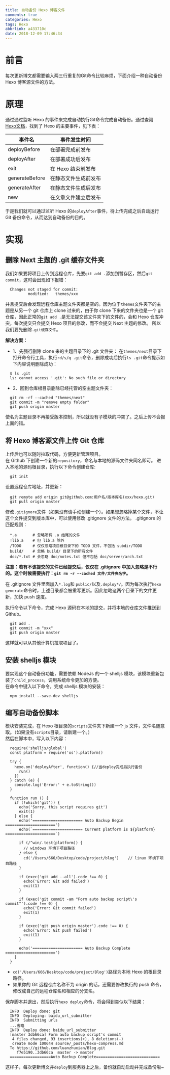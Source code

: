 ```yaml
---
title: 自动备份 Hexo 博客文件
comments: true
categories: Hexo
tags: Hexo
abbrlink: a433710c
date: 2018-12-09 17:46:34
---
```


# 前言
每次更新博文都需要输入两三行重复的Git命令比较麻烦，下面介绍一种自动备份 Hexo 博客源文件的方法。

# 原理
通过通过监听 Hexo 的事件来完成自动执行Git命令完成自动备份。通过查阅 [Hexo文档](https://hexo.io/zh-cn/api/events.html)，找到了 Hexo 的主要事件，见下表：

事件名|事件发生时间
---|---
deployBefore|在部署完成前发布
deployAfter|在部署成功后发布
exit|在 Hexo 结束前发布
generateBefore|在静态文件生成前发布
generateAfter|在静态文件生成后发布
new|在文章文件建立后发布

于是我们就可以通过监听 Hexo 的`deployAfter`事件，待上传完成之后自动运行 Git 备份命令，从而达到自动备份的目的。

# 实现

## 删除 Next 主题的 .git 缓存文件夹
我们如果要将项目上传到远程仓库，先要`git add .`添加到暂存区，然后`git commit`，这时会出现如下报错：
```
  Changes not staged for commit:
          modified:   themes/xxx
```
并且提交后会发现远程仓库主题文件夹都是空的。因为位于`themes`文件夹下的主题是从另一个 git 仓库上 clone 过来的，由于你 clone 下来的文件夹也是一个 git 仓库，因此正常的`git add .`是无法提交该文件夹下的文件的，会和 Hexo 仓库冲突，每次提交只会提交 Hexo 项目的修改，而不会提交 Next 主题的修改。  所以我们要先删除`.git缓存文件`。  

**解决方案：**
- 1、先强行删除 clone 来的主题目录下的 .git 文件夹：
在`themes/next`目录下打开命令行工具，执行`rd/s/q .git`命令，删除成功后执行`ls .git`命令提示如下内容说明删除成功：
```
  $ ls .git
  ls: cannot access '.git': No such file or directory
```
- 2、回到仓库根目录删除已经托管的空主题文件夹：
```
  git rm -rf --cached "themes/next"
  git commit -m "remove empty folder"
  git push origin master
```
使名为主题目录不再接受版本控制，所以就没有子模块的冲突了。之后上传不会报上面的错。  


## 将 Hexo 博客源文件上传 Git 仓库
上传后也可以随时拉取代码，方便更新管理项目。  
在 Github 下创建一个新的`repository`，命名与本地的源码文件夹同名即可。
进入本地的源码根目录，执行以下命令创建仓库:
```
  git init
```
设置远程仓库地址，并更新：
```
  git remote add origin git@github.com:用户名/版本库名(xxx/hexo.git)
  git pull origin master
```

修改`.gitignore`文件（如果没有请手动创建一个）。如果想忽略掉某个文件，不让这个文件提交到版本库中，可以使用修改 .gitignore 文件的方法。 .gitignore 的匹配规则：
```
  *.a       # 忽略所有 .a 结尾的文件
  !lib.a    # 但 lib.a 除外
  /TODO     # 仅仅忽略项目根目录下的 TODO 文件，不包括 subdir/TODO
  build/    # 忽略 build/ 目录下的所有文件
  doc/*.txt # 会忽略 doc/notes.txt 但不包括 doc/server/arch.txt
```
**注意：若有不该提交的文件已经提交后，仅仅在 .gitignore 中加入忽略是不行的。这个时候需要执行：`git rm -r --cached 文件/文件夹名字`。**  

在 .gitignore 文件里面加入`*.log`和 `public/`以及`.deploy*/`。因为每次执行`hexo generate`命令时，上述目录都会被重写更新。因此忽略这两个目录下的文件更新，加快 push 速度。

执行命令以下命令，完成 Hexo 源码在本地的提交，并将本地的仓库文件推送到 Github。
```
  git add .
  git commit -m "xxx"
  git push origin master
```
这样就可以从其他计算机拉取项目了。

## 安装 shelljs 模块
要实现这个自动备份功能，需要依赖 NodeJs 的一个 shelljs 模块，该模块重新包装了`child_process`，调用系统命令更加的方便。  
在命令中键入以下命令，完成 shelljs 模块的安装：
```
  npm install --save-dev shelljs
```

## 编写自动备份脚本
模块安装完成，在 Hexo 根目录的`scripts`文件夹下新建一个 js 文件，文件名随意取。（如果没有`scripts`目录，请新建一个。）  
然后在脚本中，写入以下内容：
```
  require('shelljs/global')
  const platform = require('os').platform()

  try {
    hexo.on('deployAfter', function() {//当deploy完成后执行备份
      run()
    })
  } catch (e) {
    console.log('Error:' + e.toString())
  }

  function run () {
    if (!which('git')) {
      echo('Sorry, this script requires git')
      exit(1)
    } else {
      echo('====================== Auto Backup Begin ======================')
      echo(`====================== Current platform is ${platform} ======================`)

      if (/^win/.test(platform)) {			
        // windows 环境下项目路径
      } else {
        cd('/Users/666/Desktop/code/project/blog')    // linux 环境下项目路径
      }

      if (exec('git add --all').code !== 0) {
        echo('Error: Git add failed')
        exit(1)
      }

      if (exec('git commit -am "Form auto backup script\'s commit"').code !== 0) {
        echo('Error: Git commit failed')
        exit(1)
      }

      if (exec('git push origin master').code !== 0) {
        echo('Error: Git push failed')
        exit(1)
      }

      echo('====================== Auto Backup Complete ======================')
    }
  }
```
- `cd('/Users/666/Desktop/code/project/Blog')`路径为本地 Hexo 的根目录路径。
- 如果你的 Git 远程仓库名称不为 origin 的话，还需要修改执行的 push 命令，修改成自己的远程仓库名和相应的分支名。

保存脚本并退出，然后执行`hexo deploy`命令，将会得到类似以下结果：
```
  INFO  Deploy done: git
  INFO  Deploying: baidu_url_submitter
  INFO  Submitting urls
  ...省略
  INFO  Deploy done: baidu_url_submitter
  [master 3db66ca] Form auto backup script's commit
   4 files changed, 93 insertions(+), 8 deletions(-)
   create mode 100644 source/_posts/hexo-compress.md
  To https://github.com/luanzhuxian/Blog.git
     f7e5190..3db66ca  master -> master
  ==================Auto Backup Complete============================
```
这样子，每次更新博文并`deploy`到服务器上之后，备份就自动启动并完成备份啦~
